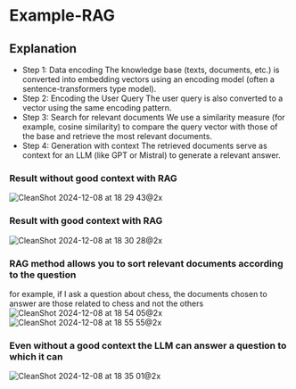 # Example-RAG

## Explanation
- Step 1: Data encoding
The knowledge base (texts, documents, etc.) is converted into embedding vectors using an encoding model (often a sentence-transformers type model).
- Step 2: Encoding the User Query
The user query is also converted to a vector using the same encoding pattern.
- Step 3: Search for relevant documents
We use a similarity measure (for example, cosine similarity) to compare the query vector with those of the base and retrieve the most relevant documents.
- Step 4: Generation with context
The retrieved documents serve as context for an LLM (like GPT or Mistral) to generate a relevant answer.

### Result without good context with RAG
![CleanShot 2024-12-08 at 18 29 43@2x](https://github.com/user-attachments/assets/e83e9cc8-b999-490b-a67e-fc4f82ed3d62)

### Result with good context with RAG
![CleanShot 2024-12-08 at 18 30 28@2x](https://github.com/user-attachments/assets/9bc72859-294f-4905-aa3c-022ee62de09a)

### RAG method allows you to sort relevant documents according to the question
for example, if I ask a question about chess, the documents chosen to answer are those related to chess and not the others
![CleanShot 2024-12-08 at 18 54 05@2x](https://github.com/user-attachments/assets/85df87ab-a987-4a00-8ff4-ad82b37d31a1) ![CleanShot 2024-12-08 at 18 55 55@2x](https://github.com/user-attachments/assets/6fc1b64b-2191-47d2-b7d1-27ed6afcfa3b)

### Even without a good context the LLM can answer a question to which it can
![CleanShot 2024-12-08 at 18 35 01@2x](https://github.com/user-attachments/assets/92c6c6a4-4be1-420f-80d3-34e41e85f120)



